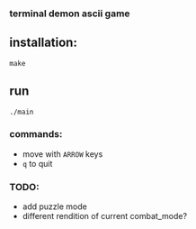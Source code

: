 ### terminal demon ascii game

## installation:
```make```

## run
```./main```

### commands:
* move with `ARROW` keys
* `q` to quit

### TODO:
* add puzzle mode
* different rendition of current combat_mode?
